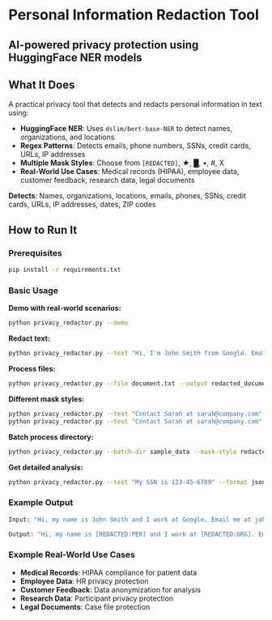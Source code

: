 # Personal Information Redaction Tool
## AI-powered privacy protection using HuggingFace NER models

## What It Does
A practical privacy tool that detects and redacts personal information in text using:
- **HuggingFace NER**: Uses `dslim/bert-base-NER` to detect names, organizations, and locations
- **Regex Patterns**: Detects emails, phone numbers, SSNs, credit cards, URLs, IP addresses
- **Multiple Mask Styles**: Choose from `[REDACTED]`, ★, █, •, #, X
- **Real-World Use Cases**: Medical records (HIPAA), employee data, customer feedback, research data, legal documents

**Detects**: Names, organizations, locations, emails, phones, SSNs, credit cards, URLs, IP addresses, dates, ZIP codes

## How to Run It

### Prerequisites
```bash
pip install -r requirements.txt
```

### Basic Usage

**Demo with real-world scenarios:**
```bash
python privacy_redactor.py --demo
```

**Redact text:**
```bash
python privacy_redactor.py --text "Hi, I'm John Smith from Google. Email me at john@google.com or call (555) 123-4567."
```

**Process files:**
```bash
python privacy_redactor.py --file document.txt --output redacted_document.txt
```

**Different mask styles:**
```bash
python privacy_redactor.py --text "Contact Sarah at sarah@company.com" --mask-style stars
python privacy_redactor.py --text "Contact Sarah at sarah@company.com" --mask-style blocks
```

**Batch process directory:**
```bash
python privacy_redactor.py --batch-dir sample_data --mask-style redacted
```

**Get detailed analysis:**
```bash
python privacy_redactor.py --text "My SSN is 123-45-6789" --format json --summary
```

### Example Output
```bash
Input: "Hi, my name is John Smith and I work at Google. Email me at john.smith@google.com or call (555) 123-4567."
```
```bash
Output: "Hi, my name is [REDACTED:PER] and I work at [REDACTED:ORG]. Email me at [REDACTED:EMAIL] or call [REDACTED:PHONE]."
```

### Example Real-World Use Cases
- **Medical Records**: HIPAA compliance for patient data
- **Employee Data**: HR privacy protection
- **Customer Feedback**: Data anonymization for analysis
- **Research Data**: Participant privacy protection
- **Legal Documents**: Case file protection